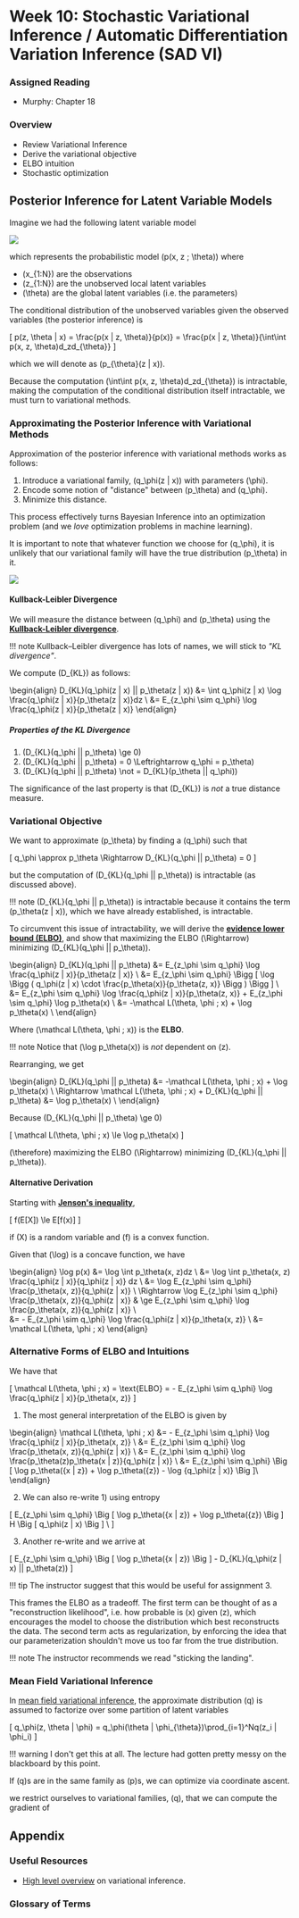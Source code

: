 # Week 10:  Stochastic Variational Inference / Automatic Differentiation Variation Inference (SAD VI)

### Assigned Reading

- Murphy: Chapter 18

### Overview

- Review Variational Inference
- Derive the variational objective
- ELBO intuition
- Stochastic optimization

## Posterior Inference for Latent Variable Models

Imagine we had the following latent variable model

![](../img/lecture_9_1.png)

which represents the probabilistic model \(p(x, z ; \theta)\) where

- \(x_{1:N}\) are the observations
- \(z_{1:N}\) are the unobserved local latent variables
- \(\theta\) are the global latent variables (i.e. the parameters)

The conditional distribution of the unobserved variables given the observed variables (the posterior inference) is

\[
p(z, \theta | x) = \frac{p(x | z, \theta)}{p(x)} = \frac{p(x | z, \theta)}{\int\int p(x, z, \theta)d_zd_{\theta}}
\]

which we will denote as \(p_{\theta}(z | x)\).

Because the computation \(\int\int p(x, z, \theta)d_zd_{\theta}\) is intractable, making the computation of the conditional distribution itself intractable, we must turn to variational methods.

### Approximating the Posterior Inference with Variational Methods

Approximation of the posterior inference with variational methods works as follows:

1. Introduce a variational family, \(q_\phi(z | x)\) with parameters \(\phi\).
2. Encode some notion of "distance" between \(p_\theta\) and \(q_\phi\).
3. Minimize this distance.

This process effectively turns Bayesian Inference into an optimization problem (and we _love_ optimization problems in machine learning).

It is important to note that whatever function we choose for \(q_\phi\), it is unlikely that our variational family will have the true distribution \(p_\theta\) in it.

![](../img/lecture_9_2.png)

#### Kullback-Leibler Divergence

We will measure the distance between \(q_\phi\) and \(p_\theta\) using the [**Kullback-Leibler divergence**](https://en.wikipedia.org/wiki/Kullback%E2%80%93Leibler_divergence).

!!! note
    Kullback–Leibler divergence has lots of names, we will stick to _"KL divergence"_.

We compute \(D_{KL}\) as follows:

\begin{align}
  D_{KL}(q_\phi(z | x) || p_\theta(z | x)) &= \int q_\phi(z | x) \log \frac{q_\phi(z | x)}{p_\theta(z | x)}dz \\
  &= E_{z_\phi \sim q_\phi} \log \frac{q_\phi(z | x)}{p_\theta(z | x)}
\end{align}

##### Properties of the KL Divergence

1. \(D_{KL}(q_\phi || p_\theta) \ge 0\)
2. \(D_{KL}(q_\phi || p_\theta) = 0 \Leftrightarrow q_\phi = p_\theta\)
3. \(D_{KL}(q_\phi || p_\theta) \not = D_{KL}(p_\theta || q_\phi)\)

The significance of the last property is that \(D_{KL}\) is _not_ a true distance measure.

### Variational Objective

We want to approximate \(p_\theta\) by finding a \(q_\phi\) such that

\[
q_\phi \approx p_\theta \Rightarrow D_{KL}(q_\phi || p_\theta) = 0
\]

but the computation of \(D_{KL}(q_\phi || p_\theta)\) is intractable (as discussed above).

!!! note
    \(D_{KL}(q_\phi || p_\theta)\) is intractable because it contains the term \(p_\theta(z | x)\), which we have already established, is intractable.

To circumvent this issue of intractability, we will derive the [**evidence lower bound (ELBO)**](https://en.wikipedia.org/wiki/Evidence_lower_bound), and show that maximizing the ELBO \(\Rightarrow\) minimizing \(D_{KL}(q_\phi || p_\theta)\).

\begin{align}
  D_{KL}(q_\phi || p_\theta) &= E_{z_\phi \sim q_\phi} \log \frac{q_\phi(z | x)}{p_\theta(z | x)} \\
  &= E_{z_\phi \sim q_\phi} \Bigg [ \log \Bigg ( q_\phi(z | x) \cdot \frac{p_\theta(x)}{p_\theta(z, x)} \Bigg ) \Bigg ] \\
  &= E_{z_\phi \sim q_\phi} \log \frac{q_\phi(z | x)}{p_\theta(z, x)}  + E_{z_\phi \sim q_\phi} \log p_\theta(x) \\
  &= -\mathcal L(\theta, \phi ; x)  + \log p_\theta(x) \\
\end{align}

Where \(\mathcal L(\theta, \phi ; x)\) is the **ELBO**.

!!! note
    Notice that \(\log p_\theta(x)\) is _not_ dependent on \(z\).

Rearranging, we get

\begin{align}
  D_{KL}(q_\phi || p_\theta) &= -\mathcal L(\theta, \phi ; x)  + \log p_\theta(x) \\
  \Rightarrow \mathcal L(\theta, \phi ; x) + D_{KL}(q_\phi || p_\theta) &= \log p_\theta(x) \\
\end{align}

Because \(D_{KL}(q_\phi || p_\theta) \ge 0\)

\[
\mathcal L(\theta, \phi ; x) \le \log p_\theta(x)
\]

\(\therefore\) maximizing the ELBO \(\Rightarrow\) minimizing \(D_{KL}(q_\phi || p_\theta)\).

#### Alternative Derivation

Starting with [**Jenson's inequality**](https://en.wikipedia.org/wiki/Jensen%27s_inequality),

\[
f(E[X]) \le E[f(x)]
\]

if \(X\) is a random variable and \(f\) is a convex function.

Given that \(\log\) is a concave function, we have

\begin{align}
\log p(x) &= \log \int p_\theta(x, z)dz \\
&= \log \int p_\theta(x, z) \frac{q_\phi(z | x)}{q_\phi(z | x)} dz \\
&= \log E_{z_\phi \sim q_\phi} \frac{p_\theta(x, z)}{q_\phi(z | x)} \\
\Rightarrow  \log E_{z_\phi \sim q_\phi} \frac{p_\theta(x, z)}{q_\phi(z | x)} & \ge E_{z_\phi \sim q_\phi} \log \frac{p_\theta(x, z)}{q_\phi(z | x)} \\  
&= - E_{z_\phi \sim q_\phi} \log \frac{q_\phi(z | x)}{p_\theta(x, z)} \\
&= \mathcal L(\theta, \phi ; x)
\end{align}

### Alternative Forms of ELBO and Intuitions

We have that

\[
\mathcal L(\theta, \phi ; x) = \text{ELBO} = - E_{z_\phi \sim q_\phi} \log \frac{q_\phi(z | x)}{p_\theta(x, z)}
\]

1) The most general interpretation of the ELBO is given by

\begin{align}
  \mathcal L(\theta, \phi ; x) &= - E_{z_\phi \sim q_\phi} \log \frac{q_\phi(z | x)}{p_\theta(x, z)} \\
  &= E_{z_\phi \sim q_\phi} \log \frac{p_\theta(x, z)}{q_\phi(z | x)} \\
  &= E_{z_\phi \sim q_\phi} \log \frac{p_\theta(z)p_\theta(x | z)}{q_\phi(z | x)} \\
  &= E_{z_\phi \sim q_\phi} \Big [ \log p_\theta({x | z}) + \log p_\theta({z}) - \log {q_\phi(z | x)} \Big ]\\
\end{align}

2) We can also re-write 1) using entropy

\[
E_{z_\phi \sim q_\phi} \Big [ \log p_\theta({x | z}) + \log p_\theta({z}) \Big ] H \Big [ q_\phi(z | x) \Big ] \\
\]

3) Another re-write and we arrive at

\[
E_{z_\phi \sim q_\phi} \Big [ \log p_\theta({x | z}) \Big ] - D_{KL}(q_\phi(z | x) || p_\theta(z))
\]

!!! tip
    The instructor suggest that this would be useful for assignment 3.

This frames the ELBO as a tradeoff. The first term can be thought of as a "reconstruction likelihood", i.e. how probable is \(x\) given \(z\), which encourages the model to choose the distribution which best reconstructs the data. The second term acts as regularization, by enforcing the idea that our parameterization shouldn't move us too far from the true distribution.

!!! note
    The instructor recommends we read "sticking the landing".

### Mean Field Variational Inference

In [mean field variational inference](https://en.wikipedia.org/wiki/Variational_Bayesian_methods#Mean_field_approximation), the approximate distribution \(q\) is assumed to factorize over some partition of latent variables

\[
q_\phi(z, \theta | \phi) = q_\phi(\theta | \phi_{\theta})\prod_{i=1}^Nq(z_i | \phi_i)
\]

!!! warning
    I don't get this at all. The lecture had gotten pretty messy on the blackboard by this point.

If \(q\)s are in the same family as \(p\)s, we can optimize via coordinate ascent.

we restrict ourselves to variational families, \(q\), that we can compute the gradient of

## Appendix

### Useful Resources

- [High level overview](https://lingpipe-blog.com/2013/03/25/mean-field-variational-inference-made-easy/) on variational inference.

### Glossary of Terms
